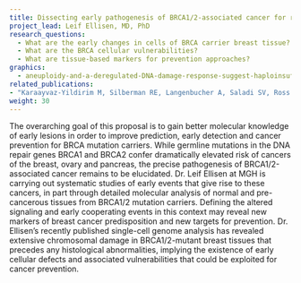 ```yaml
---
title: Dissecting early pathogenesis of BRCA1/2-associated cancer for risk prediction and prevention
project_lead: Leif Ellisen, MD, PhD
research_questions:
  - What are the early changes in cells of BRCA carrier breast tissue?
  - What are the BRCA cellular vulnerabilities?
  - What are tissue-based markers for prevention approaches?
graphics:
  - aneuploidy-and-a-deregulated-DNA-damage-response-suggest-haploinsufficiency-in-breast-tissues-of-BRCA2-mutation-carriers
related_publications:
- "Karaayvaz-Yildirim M, Silberman RE, Langenbucher A, Saladi SV, Ross KN, Zarcaro E, Desmond A, Yildirim M, Vivekanandan V, Ravichandran H, Mylavagnanam R, Specht MC, Ramaswamy S, Lawrence M, Amon A, Ellisen LW. Aneuploidy and a deregulated DNA damage response suggest haploinsufficiency in breast tissues of BRCA2 mutation carriers. Sci Adv. 2020 Jan 29;6(5):eaay2611. doi: 10.1126/sciadv.aay2611. PMID: 32064343; PMCID: PMC6989139."
weight: 30
---
```

The overarching goal of this proposal is to gain better molecular knowledge of early lesions in order to improve prediction, early detection and cancer prevention for BRCA mutation carriers. While germline mutations in the DNA repair genes BRCA1 and BRCA2 confer dramatically elevated risk of cancers of the breast, ovary and pancreas, the precise pathogenesis of BRCA1/2-associated cancer remains to be elucidated. Dr. Leif Ellisen at MGH is carrying out systematic studies of early events that give rise to these cancers, in part through detailed molecular analysis of normal and pre-cancerous tissues from BRCA1/2 mutation carriers. Defining the altered signaling and early cooperating events in this context may reveal new markers of breast cancer predisposition and new targets for prevention. Dr. Ellisen’s recently published single-cell genome analysis has revealed extensive chromosomal damage in BRCA1/2-mutant breast tissues that precedes any histological abnormalities, implying the existence of early cellular defects and associated vulnerabilities that could be exploited for cancer prevention.
